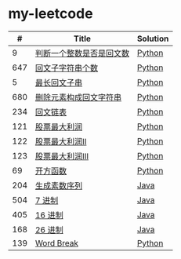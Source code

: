 # my-leetcode


| # | Title | Solution |
|---| ----- | -------- |
|9|[判断一个整数是否是回文数](https://leetcode.com/problems/palindrome-number/description/) | [Python](./src/9.py)
|647|[回文子字符串个数](https://leetcode.com/problems/palindromic-substrings/solution/) | [Python](./src/647.py)
|5|[最长回文子串](https://leetcode.com/problems/longest-palindromic-substring/solution/) | [Python](./src/5.py)
|680|[删除元素构成回文字符串](https://leetcode.com/problems/valid-palindrome-ii/solution/) | [Python](./src/680.py)
|234|[回文链表](https://leetcode.com/problems/palindrome-linked-list/description/) | [Python](./src/234.py)
|121|[股票最大利润](https://leetcode.com/problems/best-time-to-buy-and-sell-stock/) | [Python](./src/121.py)
|122|[股票最大利润II](https://leetcode.com/problems/best-time-to-buy-and-sell-stock-ii/) | [Python](./src/122.py)
|123|[股票最大利润III](https://leetcode.com/problems/best-time-to-buy-and-sell-stock-iii) | [Python](./src/123.py)
|69|[开方函数](https://leetcode.com/problems/sqrtx/description/) | [Python](./src/69.py)
|204|[生成素数序列](https://leetcode.com/problems/count-primes/description/) | [Java](./src/204.java)
|504|[7 进制](https://leetcode.com/problems/base-7/submissions/) | [Java](./src/504.java)
|405|[16 进制](https://leetcode.com/problems/convert-a-number-to-hexadecimal/description/) | [Java](./src/405.java)
|168|[26 进制](https://leetcode.com/problems/excel-sheet-column-title/description/) | [Java](./src/168.java)
|139|[Word Break](https://leetcode.com/problems/word-break/description/) | [Python](./src/139.py)